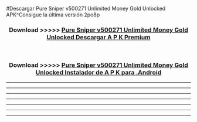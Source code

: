 #Descargar Pure Sniper v500271 Unlimited Money Gold Unlocked  APK^Consigue la última versión 2po8p



<div align="center">
<h3>Download >>>>> <a href="https://es-sites.web.app/?es= Pure Sniper v500271 Unlimited Money Gold Unlocked ">Pure Sniper v500271 Unlimited Money Gold Unlocked  Descargar A P K Premium</a></h3><br>

<h3>Download >>>>> <a href="https://es-sites.web.app/?es= Pure Sniper v500271 Unlimited Money Gold Unlocked ">Pure Sniper v500271 Unlimited Money Gold Unlocked  Instalador de A P K para .Android</a></h3>
</div>


----------------------------------------------------------

----------------------------------------------------------

----------------------------------------------------------

----------------------------------------------------------

----------------------------------------------------------

----------------------------------------------------------

----------------------------------------------------------


